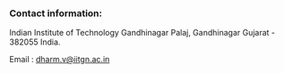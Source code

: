 ### Contact information:

Indian Institute of Technology Gandhinagar
Palaj, Gandhinagar
Gujarat - 382055
India.

Email : dharm.v@iitgn.ac.in 
